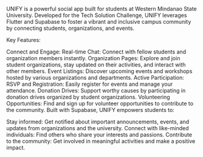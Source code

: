 UNIFY is a powerful social app built for students at Western Mindanao State University. Developed for the Tech Solution Challenge, UNIFY leverages Flutter and Supabase to foster a vibrant and inclusive campus community by connecting students, organizations, and events.

Key Features:

Connect and Engage:
Real-time Chat: Connect with fellow students and organization members instantly.
Organization Pages: Explore and join student organizations, stay updated on their activities, and interact with other members.
Event Listings: Discover upcoming events and workshops hosted by various organizations and departments.
Active Participation:
RSVP and Registration: Easily register for events and manage your attendance.
Donation Drives: Support worthy causes by participating in donation drives organized by student organizations.
Volunteering Opportunities: Find and sign up for volunteer opportunities to contribute to the community.
Built with Supabase, UNIFY empowers students to:

Stay informed: Get notified about important announcements, events, and updates from organizations and the university.
Connect with like-minded individuals: Find others who share your interests and passions.
Contribute to the community: Get involved in meaningful activities and make a positive impact.
